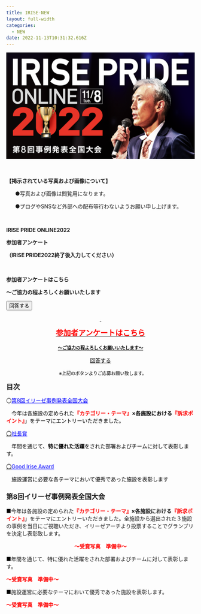 ```yaml
---
title: IRISE-NEW
layout: full-width
categories:
  - NEW
date: 2022-11-13T10:31:32.616Z
---
```

![](/images/1574302761.png)

<br>

<div class="border-2 border-black text-xs rounded-md  p-2 mr-2">

<span class="text-xm text-center">**【掲示されている写真および画像について】</span>**

<ul class="list-disc list-inside "><P>●写真および画像は閲覧用になります。</span>

●ブログやSNSなど外部への配布等行わないようお願い申し上げます。</span></span></span></div></p> </ul><br>

<span class="text-xm text-left"><b>IRISE PRIDE ONLINE2022</b></span>

<span class="text-xm text-left"><b>参加者アンケート</b></span>

<span class="text-xm text-left text-red-600"><b>（IRISE PRIDE2022終了後入力してください）</b>

<br>

<p class="text-lg text-left text-red-600 text-center"><b>参加者アンケートはこちら</b></p>

<p class="text-xs text-center"><b>～ご協力の程よろしくお願いいたします</b></p>

<div class="align-center">

<a href="https://docs.google.com/forms/d/e/1FAIpQLSfkCntf-JLt8ZBz2jIE5jqc-Eu_B4MrXCXyatN_h61pjhcU1A/viewform" class="btn-push"><button class="bg-yellow-500 rounded shadow border-b-4 border-red-400 hover:bg-yellow-200 font-bold py-1 px-4 rounded-lg">
回答する </button></div>















<link href="https://cdn.jsdelivr.net/npm/tailwindcss/dist/tailwind.min.css" rel="stylesheet"> <styl

<div class="cc-m-text-inline-rte mce-content-body" data-name="text" id="cc-m-text-12390421960" contenteditable="true" style="position: relative;"><p style="text-align: center;" data-mce-style="text-align: center;">&nbsp;</p><p style="text-align: center;" data-mce-style="text-align: center;"><span color="#FF0000" style="color: #ff0000;" data-mce-style="color: #ff0000;"><span style="font-size: 20px;" data-mce-style="font-size: 20px;"><b>参加者アンケートはこちら</b></span></span></p><p style="text-align: center;" data-mce-style="text-align: center;"><span color="#000000" style="color: #000000;" data-mce-style="color: #000000;"><span style="font-size: 18px;" data-mce-style="font-size: 18px;"><span style="font-size: 12px;" data-mce-style="font-size: 12px;"><span style="color: #000000; font-size: 12px;" data-mce-style="color: #000000; font-size: 12px;"><b>～ご協力の程よろしくお願いいたします</b></span><span style="color: #000000; font-size: 12px;" data-mce-style="color: #000000; font-size: 12px;"><span style="color: #000000; font-size: 12px;" data-mce-style="color: #000000; font-size: 12px;"><b style="color: #000000; font-size: 12px;" data-mce-style="color: #000000; font-size: 12px;">～</b></span></span></span></span></span></p><div class="container" style="text-align: center; margin-bottom: 16px;" data-mce-style="text-align: center; margin-bottom: 16px;"><span style="color: #000000;" data-mce-style="color: #000000;"><a href="https://docs.google.com/forms/d/e/1FAIpQLSfkCntf-JLt8ZBz2jIE5jqc-Eu_B4MrXCXyatN_h61pjhcU1A/viewform" class="btn-push" target="_top" style="color: #000000;" data-mce-href="https://docs.google.com/forms/d/e/1FAIpQLSfkCntf-JLt8ZBz2jIE5jqc-Eu_B4MrXCXyatN_h61pjhcU1A/viewform" data-mce-style="color: #000000;">回答する</a></span></div><p style="text-align: center;" data-mce-style="text-align: center;"><span style="color: #000000; font-size: 12px;" data-mce-style="color: #000000; font-size: 12px;">　※上記のボタンよりご応募お願い致します。</span></p></div>

<span style="font-size: 18px;" data-mce-style="font-size: 18px;"><strong>目次</strong></span>

<span style="font-size: 14px;" data-mce-style="font-size: 14px;">〇<span style="color: #0000ff;" data-mce-style="color: #0000ff;"><u>第8回イリーゼ事例発表全国大会</u></span></span>

<p><span style="font-size: 14px; color: #000000;" data-mce-style="font-size: 14px; color: #000000;">　今年は各施設の定められた<strong><span style="color: #ff0000;" data-mce-style="color: #ff0000;">『カテゴリー・テーマ』</span>×各施設における<span style="color: #ff0000;" data-mce-style="color: #ff0000;">『訴求ポイント』</span></strong>」をテーマにエントリーいただきました。</span></p>

<a href="#社長賞" span="" style="color: #000000;" data-mce-href="#社長賞" data-mce-style="color: #000000;"><span style="font-size: 14px;" data-mce-style="font-size: 14px;">〇<span color="#0000FF" style="color: #0000ff;" data-mce-style="color: #0000ff;"><u>社長賞</u></span></span><span color="#000000" style="color: #000000;" data-mce-style="color: #000000;"><br></span></a>

<p><span style="font-size: 14px; color: #000000;" data-mce-style="font-size: 14px; color: #000000;">　年間を通じて、<strong><span style="color: #000000;" data-mce-style="color: #000000;">特に優れた活躍</span></strong>をされた部署およびチームに対して表彰します。</span><span color="#000000" style="color: #000000;" data-mce-style="color: #000000;"><br></span></p>

<a href="#GoodIriseAward" span="" style="color: #000000;" data-mce-href="#GoodIriseAward" data-mce-style="color: #000000;"><span style="font-size: 14px;" data-mce-style="font-size: 14px;">〇<span style="color: #0000ff;" data-mce-style="color: #0000ff;"><u>Good Irise Award</u></span></span><span color="#000000" style="color: #000000;" data-mce-style="color: #000000;"><br></span></a>

<p><span style="font-size: 14px; color: #000000;" data-mce-style="font-size: 14px; color: #000000;">　施設運営に必要な各テーマにおいて優秀であった施設を表彰します</span><span color="#000000" style="color: #000000;" data-mce-style="color: #000000;"><br></span></p>

<h3 style="text-align: left;" data-mce-style="text-align: left;"><a id="第7回イリーゼ事例発表全国大会" span="" style="font-size: 18px;" name="第6回事例発表全国大会" data-mce-style="font-size: 18px;" class="mce-item-anchor"></a><span style="font-size: 18px;" data-mce-style="font-size: 18px;"><strong>第8回イリーゼ事例発表全国大会</strong></span></h3>

<p style="text-align: left;" data-mce-style="text-align: left;"><span style="color: #000000;" data-mce-style="color: #000000;">■</span><span style="font-size: 14px;" data-mce-style="font-size: 14px;">今年は各施設の定められた</span><span style="font-size: 14px; font-weight: 700 !important;" data-mce-style="font-size: 14px; font-weight: 700 !important;"><span style="color: #ff0000;" data-mce-style="color: #ff0000;">『カテゴリー・テーマ』</span>×各施設における<span style="color: #ff0000;" data-mce-style="color: #ff0000;">『訴求ポイント』</span></span><span style="font-size: 14px;" data-mce-style="font-size: 14px;">」をテーマにエントリーいただきました。全施設から選出された３施設の事例を当日にご視聴いただき、イリーゼアーチより投票することでグランプリを決定し表彰致します。</span></p>

<div class="cc-m-text-inline-rte mce-content-body" data-name="text" id="cc-m-text-12391739760" contenteditable="true" style="position: relative;"><p style="text-align: center;" data-mce-style="text-align: center;"><span style="color: #ff0000;" data-mce-style="color: #ff0000;"><strong><span face="Arial, Helvetica, sans-serif" style="font-family: Arial, Helvetica, sans-serif;" data-mce-style="font-family: Arial, Helvetica, sans-serif;"><span style="background-color: #ffffff;" data-mce-style="background-color: #ffffff;">～受賞写真　準備中～</span></span></strong></span></p></div>

<p style="text-align: left;" data-mce-style="text-align: left;"><span style="color: #000000;" data-mce-style="color: #000000;">■</span><span style="font-size: 14px;" data-mce-style="font-size: 14px;">年間を通じて、特に優れた活躍をされた部署およびチームに対して表彰します。</span></p>

<span style="color: #ff0000;" data-mce-style="color: #ff0000;"><strong><span face="Arial, Helvetica, sans-serif" style="font-family: Arial, Helvetica, sans-serif;" data-mce-style="font-family: Arial, Helvetica, sans-serif;"><span style="background-color: #ffffff;" data-mce-style="background-color: #ffffff;">～受賞写真　準備中～</span></span></strong></span>

<p style="text-align: left;" data-mce-style="text-align: left;"><span style="color: #000000;" data-mce-style="color: #000000;">■</span><span style="font-size: 14px;" data-mce-style="font-size: 14px;">施設運営に必要なテーマにおいて優秀であった施設を表彰します。</span></p>

<span style="color: #ff0000;" data-mce-style="color: #ff0000;"><strong><span face="Arial, Helvetica, sans-serif" style="font-family: Arial, Helvetica, sans-serif;" data-mce-style="font-family: Arial, Helvetica, sans-serif;"><span style="background-color: #ffffff;" data-mce-style="background-color: #ffffff;">～受賞写真　準備中～</span></span></strong></span>